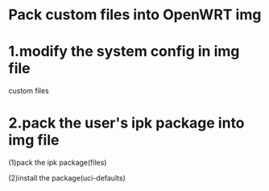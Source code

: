 # Pack custom files into OpenWRT img

# 1.modify the system config in img file
custom files

# 2.pack the user's ipk package into img file 
(1)pack the ipk package(files)

(2)install the package(uci-defaults)
